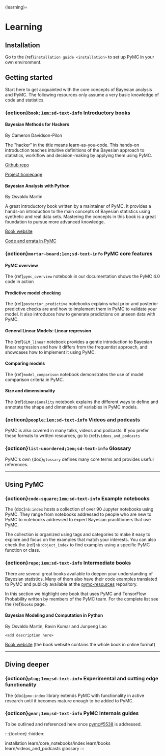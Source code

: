 (learning)=
# Learning

## Installation
Go to the {ref}`installation guide <installation>` to set up PyMC in your
own environment.

## Getting started

Start here to get acquainted with the core concepts of Bayesian analysis and PyMC. The following resources only assume a very basic knowledge of code and statistics.

### {octicon}`book;1em;sd-text-info` Introductory books

#### Bayesian Methods for Hackers

By Cameron Davidson-Pilon

The "hacker" in the title  means learn-as-you-code. This hands-on introduction teaches intuitive definitions of the Bayesian approach to statistics, worklflow and decision-making by applying them using PyMC.

[Github repo](https://github.com/CamDavidsonPilon/Probabilistic-Programming-and-Bayesian-Methods-for-Hackers)

[Project homepage](http://camdavidsonpilon.github.io/Probabilistic-Programming-and-Bayesian-Methods-for-Hackers/)

#### Bayesian Analysis with Python

By Osvaldo Martin

A great introductory book written by a maintainer of PyMC. It provides a hands-on introduction to the main concepts of Bayesian statistics using synthetic and real data sets. Mastering the concepts in this book is a great foundation to pursue more advanced knowledge.

[Book website](https://www.packtpub.com/big-data-and-business-intelligence/bayesian-analysis-python-second-edition)

[Code and errata in PyMC](https://github.com/aloctavodia/BAP)

### {octicon}`mortar-board;1em;sd-text-info` PyMC core features

#### PyMC overview
The {ref}`pymc_overview` notebook in our documentation shows the PyMC 4.0 code in action

#### Predictive model checking

The {ref}`posterior_predictive` notebooks explains what prior and posterior predictive checks are and how to implement them in PyMC to validate your model.
It also introduces how to generate predictions on unseen data with PyMC.

#### General Linear Models: Linear regression

The {ref}`GLM_linear` notebook provides a gentle introduction to Bayesian linear regression and how it differs from the frequentist approach, and showcases how to implement it using PyMC.

#### Comparing models

The {ref}`model_comparison` notebook demonstrates the use of model comparison criteria in PyMC.

#### Size and dimensionality
The {ref}`dimensionality` notebook explains the different ways to define and annotate
the shape and dimensions of variables in PyMC models.

### {octicon}`people;1em;sd-text-info` Videos and podcasts
PyMC is also covered in many talks, videos and podcasts.
If you prefer these formats to written resources, go to {ref}`videos_and_podcasts`

### {octicon}`list-unordered;1em;sd-text-info` Glossary

PyMC's own {doc}`glossary` defines many core terms and provides useful references.

---

## Using PyMC

### {octicon}`code-square;1em;sd-text-info` Example notebooks
The {doc}`nb:index` hosts a collection of over 90 Jupyter notebooks using PyMC.
They range from notebooks addressed to people who are new to PyMC to notebooks
addressed to expert Bayesian practitioners that use PyMC.

The collection is organized using tags and categories to make it easy to explore
and focus on the examples that match your interests. You can also
check the {ref}`nb:object_index` to find examples using a specific
PyMC function or class.

### {octicon}`repo;1em;sd-text-info` Intermediate books
There are several great books available to deepen your understanding
of Bayesian statistics. Many of them also have their code
examples translated to PyMC and publicly available at
the [pymc-resources](https://github.com/pymc-devs/pymc-resources) repository.

In this section we highlight one book that uses PyMC and TensorFlow
Probability written by members of the PyMC team.
For the complete list see the {ref}`books` page.

#### Bayesian Modeling and Computation in Python

By Osvaldo Martin, Ravin Kumar and Junpeng Lao

`<add description here>`

[Book website](https://bayesiancomputationbook.com/welcome.html)
(the book website contains the whole book in online format)

---
## Diving deeper

### {octicon}`plug;1em;sd-text-info` Experimental and cutting edge functionality
The {doc}`pmx:index` library extends PyMC with functionality
in active research until it becomes mature enough to be added
to PyMC.

### {octicon}`gear;1em;sd-text-info` PyMC internals guides
To be outlined and referenced here once [pymc#5538](https://github.com/pymc-devs/pymc/issues/5538)
is addressed.

:::{toctree}
:hidden:

installation
learn/core_notebooks/index
learn/books
learn/videos_and_podcasts
glossary
:::
